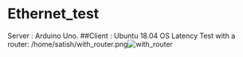 # Ethernet_test
Server : Arduino Uno.
##Client : Ubuntu 18.04 OS
Latency Test with a router:
/home/satish/with_router.png![with_router](https://user-images.githubusercontent.com/72338697/125401141-6b6de900-e3d0-11eb-8085-1374ebb6c451.png)

